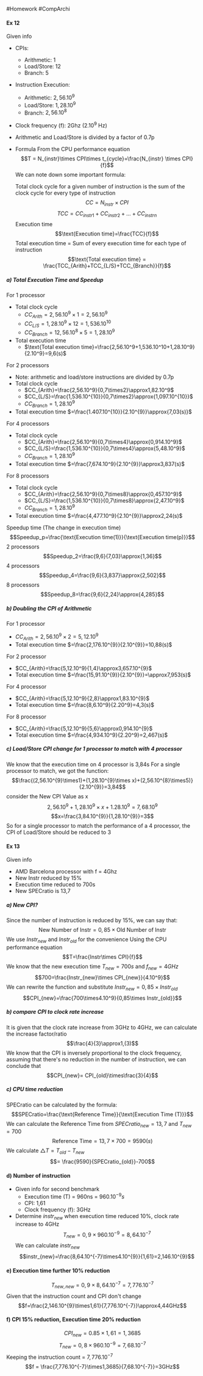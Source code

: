 #Homework #CompArchi
#### Ex 12
Given info
- CPIs:
	- Arithmetic: 1
	- Load/Store: 12
	- Branch: 5
- Instruction Execution:
	- Arithmetic: $2,56.10^9$
	- Load/Store: $1,28.10^9$
	- Branch: $2,56.10^8$
- Clock frequency (f): 2Ghz ($2.10^9$ Hz)
- Arithmetic and Load/Store is divided by a factor of 0.7p

- Formula
	From the CPU performance equation$$T = N_{instr}\times CPI\times t_{cycle}=\frac{N_{instr} \times CPI}{f}$$We can note down some important formula:
	
	Total clock cycle for a given number of instruction is the sum of the clock cycle for every type of instruction$$CC = N_{instr}\times CPI$$$$TCC = CC_{instr1}+CC_{instr2}+...+CC_{instrn}$$ Execution time$$\text{Execution time}=\frac{TCC}{f}$$ Total execution time = Sum of every execution time for each type of instruction$$\text{Total execution time} = \frac{TCC_{Arith}+TCC_{L/S}+TCC_{Branch}}{f}$$
##### a) Total Execution Time and Speedup
For 1 processor
- Total clock cycle
	- $CC_{Arith}=2,56.10^9\times1=2,56.10^9$
	- $CC_{L/S}=1,28.10^9\times12=1,536.10^{10}$
	- $CC_{Branch}=12,56.10^8\times5=1,28.10^9$
- Total execution time
	- $\text{Total execution time}=\frac{2,56.10^9+1,536.10^10+1,28.10^9}{2.10^9}=9,6(s)$

For 2 processors
- Note: arithmetic and load/store instructions are divided by 0.7p
- Total clock cycle
	- $CC_{Arith}=\frac{2,56.10^9}{0,7\times2}\approx1,82.10^9$
	- $CC_{L/S}=\frac{1,536.10^{10}}{0,7\times2}\approx{1,097.10^{10}}$
	- $CC_{Branch}=1,28.10^9$
- Total execution time $=\frac{1.407.10^{10}}{2.10^{9}}\approx{7,03(s)}$

For 4 processors
- Total clock cycle
	- $CC_{Arith}=\frac{2,56.10^9}{0,7\times4}\approx{0,914.10^9}$
	- $CC_{L/S}=\frac{1,536.10^{10}}{0,7\times4}\approx{5,48.10^9}$
	- $CC_{Branch}=1,28.10^9$
- Total execution time $=\frac{7,674.10^9}{2.10^{9}}\approx3,837(s)$

For 8 processors
- Total clock cycle
	- $CC_{Arith}=\frac{2,56.10^9}{0,7\times8}\approx{0,457.10^9}$
	- $CC_{L/S}=\frac{1,536.10^{10}}{0,7\times8}\approx{2,47.10^9}$
	- $CC_{Branch}=1,28.10^9$
- Total execution time $=\frac{4,477.10^9}{2.10^{9}}\approx2,24(s)$

Speedup time (The change in execution time)$$Speedup_p=\frac{\text{Execution time(1)}}{\text{Execution time(p)}}$$
2 processors$$Speedup_2=\frac{9,6}{7,03}\approx{1,36}$$4 processors$$Speedup_4=\frac{9,6}{3,837}\approx{2,502}$$8 processors$$Speedup_8=\frac{9,6}{2,24}\approx{4,285}$$
##### b) Doubling the CPI of Arithmetic
For 1 processor
- $CC_{Arith}=2,56.10^{9}\times2=5,12.10^{9}$
- Total execution time $=\frac{2,176.10^{9}}{2.10^{9}}=10,88(s)$

For 2 processor
- $CC_{Arith}=\frac{5,12.10^9}{1,4}\approx3,657.10^{9}$
- Total execution time $=\frac{15,91.10^{9}}{2.10^{9}}=\approx7,953(s)$

For 4 processor
- $CC_{Arith}=\frac{5,12.10^9}{2,8}\approx1,83.10^{9}$
- Total execution time $=\frac{8,6.10^9}{2.20^9}=4,3(s)$

For 8 processor
- $CC_{Arith}=\frac{5,12.10^9}{5,6}\approx0,914.10^{9}$
- Total execution time $=\frac{4,934.10^9}{2.20^9}=2,467(s)$

##### c) Load/Store CPI change for 1 processor to match with 4 processor
We know that the execution time on 4 processor is 3,84s
For a single processor to match, we got the function:$$\frac{(2,56.10^{9}\times1)+(1,28.10^{9}\times x)+(2,56.10^{8}\times5)}{2.10^{9}}=3,84$$consider the New CPI Value as x$$2,56.10^{9}+1,28.10^{9}\times x+1.28.10^{9}=7,68.10^{9}$$$$x=\frac{3,84.10^{9}}{1,28.10^{9}}=3$$So for a single processor to match the performance of a 4 processor, the CPI of Load/Store should be reduced to 3

#### Ex 13
Given info
- AMD Barcelona processor with f = 4Ghz 
- New Instr reduced by 15%
- Execution time reduced to 700s
- New SPECratio is 13,7
##### a) New CPI?
Since the number of instruction is reduced by 15%, we can say that:$$\text{New Number of Instr}=0,85\times\text{Old Number of Instr}$$
We use $Instr_{new}$ and $Instr_{old}$ for the convenience 
Using the CPU performance equation$$T=\frac{Instr\times CPI}{f}$$We know that the new execution time $T_{new}=700s$ and $f_{new}=4GHz$$$700=\frac{Instr_{new}\times CPI_{new}}{4.10^9}$$We can rewrite the function and substitute $Instr_{new}=0,85\times Instr_{old}$$$CPI_{new}=\frac{700\times4.10^9}{0,85\times Instr_{old}}$$
##### b) compare CPI to clock rate increase
It is given that the clock rate increase from 3GHz to 4GHz, we can calculate the increase factor/ratio$$\frac{4}{3}\approx1,(3)$$We know that the CPI is inversely proportional to the clock frequency, assuming that there's no reduction in the number of instruction, we can conclude that$$CPI_{new}= CPI_{old}\times\frac{3}{4}$$
##### c) CPU time reduction
SPECratio can be calculated by the formula:$$SPECratio=\frac{\text{Reference Time}}{\text{Execution Time (T)}}$$
We can calculate the Reference Time from $SPECratio_{new}=13,7$ and $T_{new}=700$$$\text{Reference Time} = 13,7 \times 700 = 9590(s)$$We calculate $\triangle T = T_{old}-T_{new}$$$= \frac{9590}{SPECratio_{old}}-700$$
#### d) Number of instruction
- Given info for second benchmark
	- Execution time (T) = 960ns = $960.10^{-9}s$
	- CPI: 1,61
	- Clock frequency (f): 3GHz
- Determine $instr_{new}$ when execution time reduced 10%, clock rate increase to 4GHz$$T_{new}=0,9\times960.10^{-9}=8,64.10^{-7}$$We can calculate $instr_{new}$$$instr_{new}=\frac{8,64.10^{-7}\times4.10^{9}}{1,61}=2,146.10^{9}$$
#### e) Execution time further 10% reduction
$$T_{new,new}=0,9\times8,64.10^{-7}=7,776.10^{-7}$$Given that the instruction count and CPI don't change$$f=\frac{2,146.10^{9}\times1,61}{7,776.10^{-7}}\approx4,44GHz$$
#### f) CPI 15% reduction, Execution time 20% reduction
$$CPI_{new}=0.85\times1,61=1,3685$$$$T_{new}=0,8\times960.10^{-9}=7,68.10^{-7}$$
Keeping the instruction count = $7,776.10^{-7}$$$f = \frac{7,776.10^{-7}\times1,3685}{7,68.10^{-7}}=3GHz$$